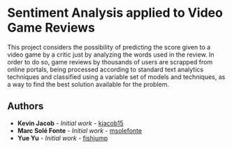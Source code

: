 # Sentiment Analysis applied to Video Game Reviews

This project considers the possibility of predicting the score given to a video game by a critic just by analyzing the words used in the review. In order to do so, game reviews by thousands of users are scrapped from online portals, being processed according to standard text analytics techniques and classified using a variable set of models and techniques, as a way to find the best solution available for the problem. 

## Authors

* **Kevin Jacob** - *Initial work* - [kjacob15](https://github.com/kjacob15)
* **Marc Solé Fonte** - *Initial work* - [msolefonte](https://github.com/msolefonte)
* **Yue Yu** - *Initial work* - [fishjump](https://github.com/fishjump)
